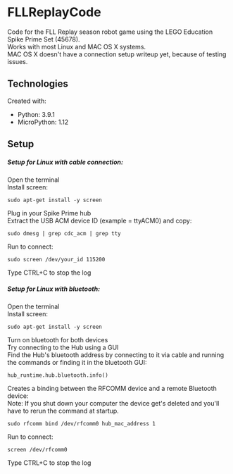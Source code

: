 # FLLReplayCode
Code for the FLL Replay season robot game using the LEGO Education Spike Prime Set (45678).\
Works with most Linux and MAC OS X systems.\
MAC OS X doesn't have a connection setup writeup yet, because of testing issues.
## Technologies
Created with:
* Python: 3.9.1
* MicroPython: 1.12
## Setup
##### Setup for Linux with cable connection:
Open the terminal\
Install screen:
```
sudo apt-get install -y screen
```
Plug in your Spike Prime hub\
Extract the USB ACM device ID (example = ttyACM0) and copy:
```
sudo dmesg | grep cdc_acm | grep tty
```
Run to connect:
```
sudo screen /dev/your_id 115200
```
Type CTRL+C to stop the log

##### Setup for Linux with bluetooth:
Open the terminal\
Install screen:
```
sudo apt-get install -y screen
```
Turn on bluetooth for both devices\
Try connecting to the Hub using a GUI\
Find the Hub's bluetooth address by connecting to it via cable and running the commands or finding it in the bluetooth GUI:
```
hub_runtime.hub.bluetooth.info()
```
Creates a binding between the RFCOMM device and a remote Bluetooth device:\
Note: If you shut down your computer the device get's deleted and you'll have to rerun the command at startup.
```
sudo rfcomm bind /dev/rfcomm0 hub_mac_address 1
```
Run to connect:
```
screen /dev/rfcomm0
```
Type CTRL+C to stop the log
